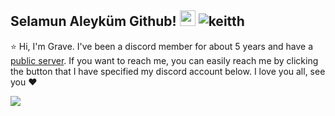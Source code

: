 ## Selamun Aleyküm Github! <img src="https://cdn.discordapp.com/emojis/888711638755188766.png" width="25px"> <img src="https://komarev.com/ghpvc/?username=keitthn&label=Konuk%20of%20sayısı&color=ff0000" alt="keitth" />

⭐ Hi, I'm Grave. I've been a discord member for about 5 years and have a [public server](https://discord.gg/rabelion). If you want to reach me, you can easily reach me by clicking the button that I have specified my discord account below. I love you all, see you ❤️

<p align="left">
<a href="https://discord.com/users/933462930995941426" target"blank_"><img src="https://img.shields.io/badge/Discord-ff0000?style=for-the-badge&logo=discord&logoColor=white"></a>

